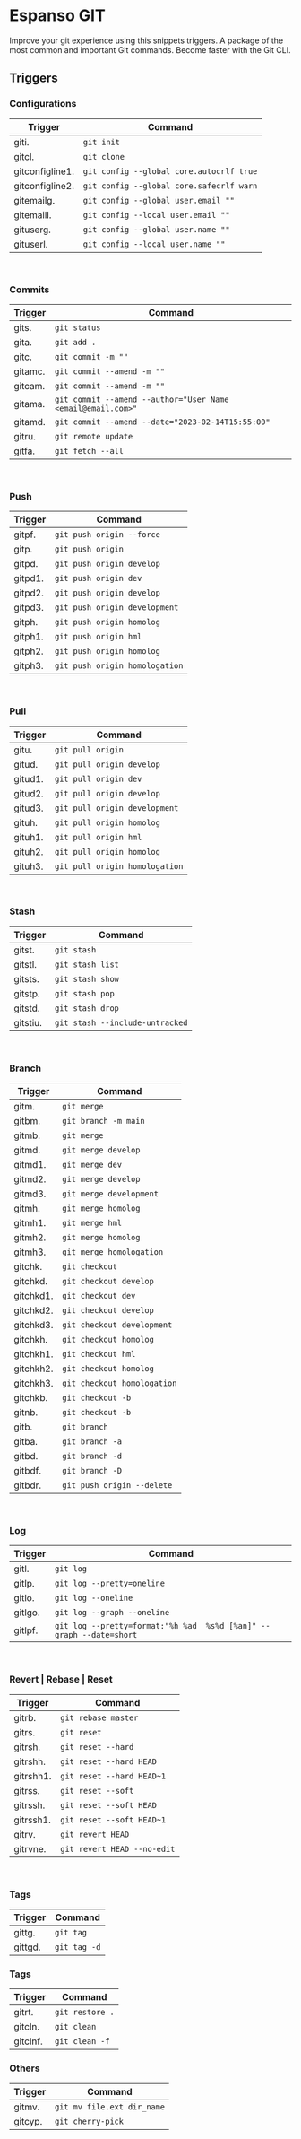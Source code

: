 # Espanso GIT

Improve your git experience using this snippets triggers.
A package of the most common and important Git commands.
Become faster with the Git CLI.

## Triggers

### Configurations

| Trigger         | Command                                  |
| --------------- | ---------------------------------------- |
| giti.           | `git init`                               |
| gitcl.          | `git clone`                              |
| gitconfigline1. | `git config --global core.autocrlf true` |
| gitconfigline2. | `git config --global core.safecrlf warn` |
| gitemailg.      | `git config --global user.email ""`      |
| gitemaill.      | `git config --local user.email ""`       |
| gituserg.       | `git config --global user.name ""`       |
| gituserl.       | `git config --local user.name ""`        |

<br>

### Commits

| Trigger | Command                                                     |
| ------- | ----------------------------------------------------------- |
| gits.   | `git status`                                                |
| gita.   | `git add .`                                                 |
| gitc.   | `git commit -m ""`                                          |
| gitamc. | `git commit --amend -m ""`                                  |
| gitcam. | `git commit --amend -m ""`                                  |
| gitama. | `git commit --amend --author="User Name <email@email.com>"` |
| gitamd. | `git commit --amend --date="2023-02-14T15:55:00"`           |
| gitru.  | `git remote update`                                         |
| gitfa.  | `git fetch --all`                                           |

<br>

### Push

| Trigger | Command                        |
| ------- | ------------------------------ |
| gitpf.  | `git push origin --force `     |
| gitp.   | `git push origin`              |
| gitpd.  | `git push origin develop`      |
| gitpd1. | `git push origin dev`          |
| gitpd2. | `git push origin develop`      |
| gitpd3. | `git push origin development`  |
| gitph.  | `git push origin homolog`      |
| gitph1. | `git push origin hml`          |
| gitph2. | `git push origin homolog`      |
| gitph3. | `git push origin homologation` |

<br>

### Pull

| Trigger | Command                        |
| ------- | ------------------------------ |
| gitu.   | `git pull origin `             |
| gitud.  | `git pull origin develop`      |
| gitud1. | `git pull origin dev`          |
| gitud2. | `git pull origin develop`      |
| gitud3. | `git pull origin development`  |
| gituh.  | `git pull origin homolog`      |
| gituh1. | `git pull origin hml`          |
| gituh2. | `git pull origin homolog`      |
| gituh3. | `git pull origin homologation` |

<br>

### Stash

| Trigger  | Command                         |
| -------- | ------------------------------- |
| gitst.   | `git stash`                     |
| gitstl.  | `git stash list`                |
| gitsts.  | `git stash show`                |
| gitstp.  | `git stash pop`                 |
| gitstd.  | `git stash drop`                |
| gitstiu. | `git stash --include-untracked` |

<br>

### Branch

| Trigger   | Command                     |
| --------- | --------------------------- |
| gitm.     | `git merge`                 |
| gitbm.    | `git branch -m main`        |
| gitmb.    | `git merge`                 |
| gitmd.    | `git merge develop`         |
| gitmd1.   | `git merge dev`             |
| gitmd2.   | `git merge develop`         |
| gitmd3.   | `git merge development`     |
| gitmh.    | `git merge homolog`         |
| gitmh1.   | `git merge hml`             |
| gitmh2.   | `git merge homolog`         |
| gitmh3.   | `git merge homologation`    |
| gitchk.   | `git checkout`              |
| gitchkd.  | `git checkout develop`      |
| gitchkd1. | `git checkout dev`          |
| gitchkd2. | `git checkout develop`      |
| gitchkd3. | `git checkout development`  |
| gitchkh.  | `git checkout homolog`      |
| gitchkh1. | `git checkout hml`          |
| gitchkh2. | `git checkout homolog`      |
| gitchkh3. | `git checkout homologation` |
| gitchkb.  | `git checkout -b`           |
| gitnb.    | `git checkout -b`           |
| gitb.     | `git branch`                |
| gitba.    | `git branch -a`             |
| gitbd.    | `git branch -d `            |
| gitbdf.   | `git branch -D `            |
| gitbdr.   | `git push origin --delete`  |

<br>

### Log

| Trigger | Command                                                             |
| ------- | ------------------------------------------------------------------- |
| gitl.   | `git log`                                                           |
| gitlp.  | `git log --pretty=oneline`                                          |
| gitlo.  | `git log --oneline`                                                 |
| gitlgo. | `git log --graph --oneline`                                         |
| gitlpf. | `git log --pretty=format:"%h %ad  %s%d [%an]" --graph --date=short` |

<br>

### Revert | Rebase | Reset

| Trigger   | Command                     |
| --------- | --------------------------- |
| gitrb.    | `git rebase master`         |
| gitrs.    | `git reset`                 |
| gitrsh.   | `git reset --hard`          |
| gitrshh.  | `git reset --hard HEAD`     |
| gitrshh1. | `git reset --hard HEAD~1`   |
| gitrss.   | `git reset --soft `         |
| gitrssh.  | `git reset --soft HEAD`     |
| gitrssh1. | `git reset --soft HEAD~1`   |
| gitrv.    | `git revert HEAD`           |
| gitrvne.  | `git revert HEAD --no-edit` |

<br>

### Tags

| Trigger | Command      |
| ------- | ------------ |
| gittg.  | `git tag`    |
| gittgd. | `git tag -d` |

### Tags

| Trigger  | Command         |
| -------- | --------------- |
| gitrt.   | `git restore .` |
| gitcln.  | `git clean`     |
| gitclnf. | `git clean -f`  |

### Others

| Trigger | Command                    |
| ------- | -------------------------- |
| gitmv.  | `git mv file.ext dir_name` |
| gitcyp. | `git cherry-pick `         |
